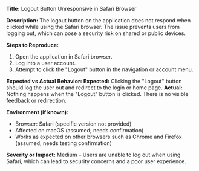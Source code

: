 **Title:**
Logout Button Unresponsive in Safari Browser

**Description:**
The logout button on the application does not respond when clicked while using the Safari browser. The issue prevents users from logging out, which can pose a security risk on shared or public devices.

**Steps to Reproduce:**

1. Open the application in Safari browser.
2. Log into a user account.
3. Attempt to click the "Logout" button in the navigation or account menu.

**Expected vs Actual Behavior:**
**Expected:** Clicking the "Logout" button should log the user out and redirect to the login or home page.
**Actual:** Nothing happens when the "Logout" button is clicked. There is no visible feedback or redirection.

**Environment (if known):**

* Browser: Safari (specific version not provided)
* Affected on macOS (assumed; needs confirmation)
* Works as expected on other browsers such as Chrome and Firefox (assumed; needs testing confirmation)

**Severity or Impact:**
Medium – Users are unable to log out when using Safari, which can lead to security concerns and a poor user experience.
